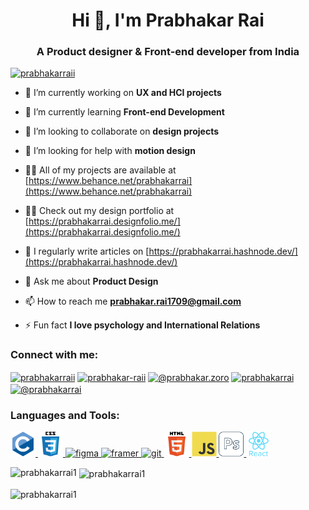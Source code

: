 <h1 align="center">Hi 👋, I'm Prabhakar Rai</h1>
<h3 align="center">A Product designer & Front-end developer from India</h3>

<p align="left"> <a href="https://twitter.com/prabhakar_ux" target="blank"><img src="https://img.shields.io/twitter/follow/prabhakarraii?logo=twitter&style=for-the-badge" alt="prabhakarraii" /></a> </p>

- 🔭 I’m currently working on **UX and HCI projects**

- 🌱 I’m currently learning **Front-end Development**

- 👯 I’m looking to collaborate on **design projects**

- 🤝 I’m looking for help with **motion design**

- 👨‍💻 All of my projects are available at [https://www.behance.net/prabhakarrai](https://www.behance.net/prabhakarrai)
  
- 👨‍💻 Check out my design portfolio at [https://prabhakarrai.designfolio.me/](https://prabhakarrai.designfolio.me/)

- 📝 I regularly write articles on [https://prabhakarrai.hashnode.dev/](https://prabhakarrai.hashnode.dev/)

- 💬 Ask me about **Product Design**

- 📫 How to reach me **prabhakar.rai1709@gmail.com**

- ⚡ Fun fact **I love psychology and International Relations**

<h3 align="left">Connect with me:</h3>
<p align="left">
<a href="https://twitter.com/prabhakar_ux" target="blank"><img align="center" src="https://raw.githubusercontent.com/rahuldkjain/github-profile-readme-generator/master/src/images/icons/Social/twitter.svg" alt="prabhakarraii" height="30" width="40" /></a>
<a href="https://linkedin.com/in/prabhakar-raii" target="blank"><img align="center" src="https://raw.githubusercontent.com/rahuldkjain/github-profile-readme-generator/master/src/images/icons/Social/linked-in-alt.svg" alt="prabhakar-raii" height="30" width="40" /></a>
<a href="https://instagram.com/@design.prabhakar" target="blank"><img align="center" src="https://raw.githubusercontent.com/rahuldkjain/github-profile-readme-generator/master/src/images/icons/Social/instagram.svg" alt="@prabhakar.zoro" height="30" width="40" /></a>
<a href="https://www.behance.net/prabhakarrai" target="blank"><img align="center" src="https://raw.githubusercontent.com/rahuldkjain/github-profile-readme-generator/master/src/images/icons/Social/behance.svg" alt="prabhakarrai" height="30" width="40" /></a>
<a href="https://hashnode.com/@prabhakarrai" target="blank"><img align="center" src="https://raw.githubusercontent.com/rahuldkjain/github-profile-readme-generator/master/src/images/icons/Social/hashnode.svg" alt="@prabhakarrai" height="30" width="40" /></a>
</p>

<h3 align="left">Languages and Tools:</h3>
<p align="left"> <a href="https://www.cprogramming.com/" target="_blank" rel="noreferrer"> <img src="https://raw.githubusercontent.com/devicons/devicon/master/icons/c/c-original.svg" alt="c" width="40" height="40"/> </a> <a href="https://www.w3schools.com/css/" target="_blank" rel="noreferrer"> <img src="https://raw.githubusercontent.com/devicons/devicon/master/icons/css3/css3-original-wordmark.svg" alt="css3" width="40" height="40"/> </a> <a href="https://www.figma.com/" target="_blank" rel="noreferrer"> <img src="https://www.vectorlogo.zone/logos/figma/figma-icon.svg" alt="figma" width="40" height="40"/> </a> <a href="https://www.framer.com/" target="_blank" rel="noreferrer"> <img src="https://www.vectorlogo.zone/logos/framer/framer-icon.svg" alt="framer" width="40" height="40"/> </a> <a href="https://git-scm.com/" target="_blank" rel="noreferrer"> <img src="https://www.vectorlogo.zone/logos/git-scm/git-scm-icon.svg" alt="git" width="40" height="40"/> </a> <a href="https://www.w3.org/html/" target="_blank" rel="noreferrer"> <img src="https://raw.githubusercontent.com/devicons/devicon/master/icons/html5/html5-original-wordmark.svg" alt="html5" width="40" height="40"/> </a> <a href="https://developer.mozilla.org/en-US/docs/Web/JavaScript" target="_blank" rel="noreferrer"> <img src="https://raw.githubusercontent.com/devicons/devicon/master/icons/javascript/javascript-original.svg" alt="javascript" width="40" height="40"/> </a> <a href="https://www.photoshop.com/en" target="_blank" rel="noreferrer"> <img src="https://raw.githubusercontent.com/devicons/devicon/master/icons/photoshop/photoshop-line.svg" alt="photoshop" width="40" height="40"/> </a> <a href="https://reactjs.org/" target="_blank" rel="noreferrer"> <img src="https://raw.githubusercontent.com/devicons/devicon/master/icons/react/react-original-wordmark.svg" alt="react" width="40" height="40"/> </a> </p>

<p><img align="left" src="https://github-readme-stats.vercel.app/api/top-langs?username=prabhakarrai1&show_icons=true&locale=en&layout=compact" alt="prabhakarrai1" /></p>

<p>&nbsp;<img align="center" src="https://github-readme-stats.vercel.app/api?username=prabhakarrai1&show_icons=true&locale=en" alt="prabhakarrai1" /></p>

<p><img align="center" src="https://github-readme-streak-stats.herokuapp.com/?user=prabhakarrai1&" alt="prabhakarrai1" /></p>
